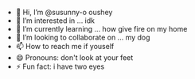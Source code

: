 - 👋 Hi, I’m @susunny-o oushey
- 👀 I’m interested in ... idk
- 🌱 I’m currently learning ... how give fire on my home
- 💞️ I’m looking to collaborate on ... my dog
- 📫 How to reach me if youself
- 😄 Pronouns: don't look at your feet
- ⚡ Fun fact: i have two eyes

<!---
susunny-o/susunny-o is a ✨ special ✨ repository because its `README.md` (this file) appears on your GitHub profile.
You can click the Preview link to take a look at your changes.
--->
